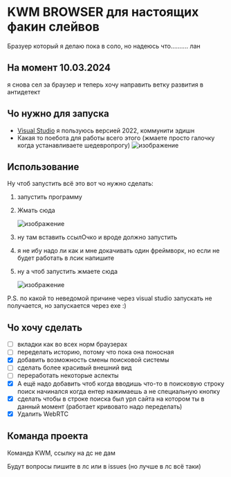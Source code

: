 # KWM BROWSER для настоящих факин слейвов
Бразуер который я делаю пока в соло, но надеюсь что.......... лан

## На момент 10.03.2024
я снова сел за браузер и теперь хочу направить ветку развития в антидетект



## Чо нужно для запуска
- [Visual Studio](https://www.gatsbyjs.com/](https://visualstudio.microsoft.com/ru/vs/community/)) я пользуюсь версией 2022, коммунити эдишн
- Какая то поебота для работы всего этого (жмаете просто галочку когда устанавливаете шедевропрогу)
  ![изображение](https://github.com/Villygrimm/KWM_BROWSER/assets/78722395/d8aadda7-d10a-4fe9-9580-1cc0f95790f2)


## Использование
Ну чтоб запустить всё это вот чо нужно сделать:
1) запустить программу
2) Жмать сюда

   ![изображение](https://github.com/Villygrimm/KWM_BROWSER/assets/78722395/6dbb2708-dce1-41a3-aef3-1f6cf07976c6)
3) ну там вставить ссылОчко и вроде должно запустить
4) я не ибу надо ли как и мне докачивать один фреймворк, но если не будет работать в лсик напишите
5) ну а чтоб запустить жмаете сюда

   ![изображение](https://github.com/Villygrimm/KWM_BROWSER/assets/78722395/8750a2a5-c6e8-4c45-9ec4-c72a81ffdd9a)

P.S. по какой то неведомой причине через visual studio запускать не получается, но запускается через exe :) 




## Чо хочу сделать
- [ ] вкладки как во всех норм браузерах 
- [ ] переделать историю, потому что пока она поносная
- [x] добавить возможность смены поисковой системы
- [ ] сделать более красивый внешний вид
- [ ] переработать некоторые аспекты
- [x] А ещё надо добавить чтоб когда вводишь что-то в поисковую строку поиск начинался когда ентер нажимаешь а не специальную кнопку 
- [x] сделать чтобы в строке поиска был урл сайта на котором ты в данный момент (работает кривовато надо переделать)
- [x] Удалить WebRTC

## Команда проекта
Команда KWM, ссылку на дс не дам

Будут вопросы пишите в лс или в issues (но лучше в лс всё таки)
